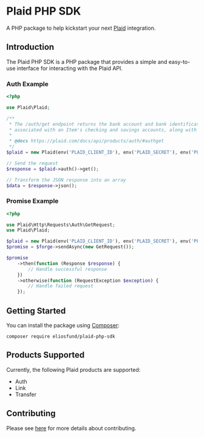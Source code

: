 # Plaid PHP SDK

A PHP package to help kickstart your next [Plaid](https://plaid.com) integration.

## Introduction

The Plaid PHP SDK is a PHP package that provides a simple and easy-to-use interface for interacting with the Plaid API.

### Auth Example
``` php
<?php

use Plaid\Plaid;

/**
 * The /auth/get endpoint returns the bank account and bank identification numbers (such as routing numbers, for US accounts) 
 * associated with an Item's checking and savings accounts, along with high-level account data and balances when available.
 * 
 * @docs https://plaid.com/docs/api/products/auth/#authget
 */
$plaid = new Plaid(env('PLAID_CLIENT_ID'), env('PLAID_SECRET'), env('PLAID_ACCESS_TOKEN'));

// Send the request
$response = $plaid->auth()->get();

// Transform the JSON response into an array
$data = $response->json();
```

### Promise Example
``` php
<?php

use Plaid\Http\Requests\Auth\GetRequest;
use Plaid\Plaid;

$plaid = new Plaid(env('PLAID_CLIENT_ID'), env('PLAID_SECRET'), env('PLAID_ACCESS_TOKEN'));
$promise = $forge->sendAsync(new GetRequest());

$promise
    ->then(function (Response $response) {
        // Handle successful response
    })
    ->otherwise(function (RequestException $exception) {
        // Handle failed request
    });
```

## Getting Started

You can install the package using [Composer](https://getcomposer.org):

```shell
composer require eliosfund/plaid-php-sdk
```

## Products Supported

Currently, the following Plaid products are supported:

- Auth
- Link
- Transfer

## Contributing

Please see [here](../.github/CONTRIBUTING.md) for more details about contributing.